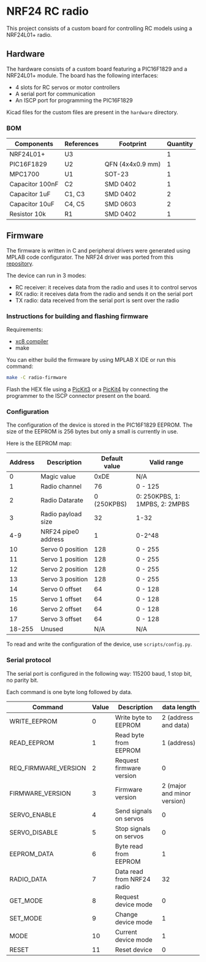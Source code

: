 # NRF24 RC radio

This project consists of a custom board for controlling RC models using a NRF24L01+ radio.

## Hardware

The hardware consists of a custom board featuring a PIC16F1829 and a NRF24L01+ module.
The board has the following interfaces:

- 4 slots for RC servos or motor controllers
- A serial port for communication
- An ISCP port for programming the PIC16F1829

Kicad files for the custom files are present in the `hardware` directory.

### BOM

| Components      | References | Footprint        | Quantity |
| --------------- | ---------- | ---------------- | -------- |
| NRF24L01+       | U3         |                  | 1        |
| PIC16F1829      | U2         | QFN (4x4x0.9 mm) | 1        |
| MPC1700         | U1         | SOT-23           | 1        |
| Capacitor 100nF | C2         | SMD 0402         | 1        |
| Capacitor 1uF   | C1, C3     | SMD 0402         | 2        |
| Capacitor 10uF  | C4, C5     | SMD 0603         | 2        |
| Resistor 10k    | R1         | SMD 0402         | 1        |

## Firmware

The firmware is written in C and peripheral drivers were generated using MPLAB code configurator. The NRF24 driver was ported from this [repository](https://github.com/nRF24/RF24).

The device can run in 3 modes:

- RC receiver: it receives data from the radio and uses it to control servos
- RX radio: it receives data from the radio and sends it on the serial port
- TX radio: data received from the serial port is sent over the radio

### Instructions for building and flashing firmware

Requirements:

- [xc8 compiler](https://www.microchip.com/en-us/tools-resources/develop/mplab-xc-compilers)
- make

You can either build the firmware by using MPLAB X IDE or run this command:

```sh
make -C radio-firmware
```

Flash the HEX file using a [PicKit3](https://www.microchip.com/en-us/development-tool/pg164130) or a [PicKit4](https://www.microchip.com/en-us/development-tool/pg164140) by connecting the programmer to the ISCP connector present on the board.

### Configuration

The configuration of the device is stored in the PIC16F1829 EEPROM.
The size of the EEPROM is 256 bytes but only a small is currently in use.

Here is the EEPROM map:

| Address |         Description | Default value | Valid range |
| ------- | ------------------- | ------------- | ----------- |
| 0       |         Magic value |          0xDE |         N/A |
| 1       |       Radio channel |            76 |     0 - 125 |
| 2       |      Radio Datarate |   0 (250KPBS) | 0: 250KPBS, 1: 1MPBS, 2: 2MPBS |
| 3       |  Radio payload size |            32 |        1-32 |
| 4-9     | NRF24 pipe0 address |             1 |      0-2^48 |
| 10      |    Servo 0 position |           128 |     0 - 255 |
| 11      |    Servo 1 position |           128 |     0 - 255 |
| 12      |    Servo 2 position |           128 |     0 - 255 |
| 13      |    Servo 3 position |           128 |     0 - 255 |
| 14      |      Servo 0 offset |            64 |     0 - 128 |
| 15      |      Servo 1 offset |            64 |     0 - 128 |
| 16      |      Servo 2 offset |            64 |     0 - 128 |
| 17      |      Servo 3 offset |            64 |     0 - 128 |
| 18-255  |      Unused         |           N/A |         N/A |

To read and write the configuration of the device, use `scripts/config.py`.

### Serial protocol

The serial port is configured in the following way: 115200 baud, 1 stop bit, no parity bit.

Each command is one byte long followed by data.

| Command              | Value | Description | data length |
| -------------------- | ----- | ----------- | ----------- |
| WRITE_EEPROM         |     0 | Write byte to EEPROM | 2 (address and data) |
| READ_EEPROM          |     1 | Read byte from EEPROM | 1 (address) |
| REQ_FIRMWARE_VERSION |     2 | Request firmware version | 0 |
| FIRMWARE_VERSION     |     3 | Firmware version | 2 (major and minor version) |
| SERVO_ENABLE         |     4 | Send signals on servos | 0 |
| SERVO_DISABLE        |     5 | Stop signals on servos | 0 |
| EEPROM_DATA          |     6 |  Byte read from EEPROM | 1 |
| RADIO_DATA           |     7 | Data read from NRF24 radio | 32 |
| GET_MODE             |     8 | Request device mode | 0 |
| SET_MODE             |     9 | Change device mode | 1 |
| MODE                 |    10 | Current device mode | 1 |
| RESET                |    11 | Reset device | 0 |
